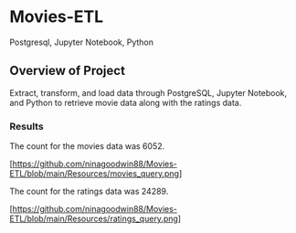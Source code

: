 # Movies-ETL
 Postgresql, Jupyter Notebook, Python
 
 ## Overview of Project
 Extract, transform, and load data through PostgreSQL, Jupyter Notebook, and Python to retrieve movie data along with the ratings data.
 
 ### Results
 The count for the movies data was 6052.
 
 [https://github.com/ninagoodwin88/Movies-ETL/blob/main/Resources/movies_query.png]
 
 The count for the ratings data was 24289.
 
 [https://github.com/ninagoodwin88/Movies-ETL/blob/main/Resources/ratings_query.png]
 
